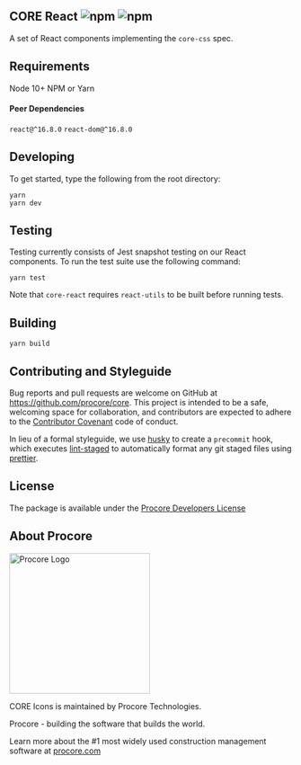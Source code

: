 ## CORE React ![npm](https://img.shields.io/npm/v/@procore/core-react.svg) ![npm](https://img.shields.io/npm/dt/@procore/core-react.svg)

A set of React components implementing the `core-css` spec.

## Requirements

Node 10+
NPM or Yarn

#### Peer Dependencies

`react@^16.8.0`
`react-dom@^16.8.0`

## Developing

To get started, type the following from the root directory:

```
yarn
yarn dev
```

## Testing

Testing currently consists of Jest snapshot testing on our React components. To run the test suite use the following command:

```
yarn test
```

Note that `core-react` requires `react-utils` to be built before running tests.

## Building

```
yarn build
```

## Contributing and Styleguide

Bug reports and pull requests are welcome on GitHub at https://github.com/procore/core. This project is
intended to be a safe, welcoming space for collaboration, and contributors are expected to adhere to the
[Contributor Covenant](http://contributor-covenant.org) code of conduct.

In lieu of a formal styleguide, we use [husky](https://github.com/typicode/husky) to create a `precommit` hook, which executes [lint-staged](https://github.com/okonet/lint-staged) to automatically format any git staged files using [prettier](https://github.com/prettier/prettier).

## License

The package is available under the [Procore Developers License](https://developers.procore.com/terms_and_conditions)

## About Procore

<img
  src="https://www.procore.com/images/procore_logo.png"
  alt="Procore Logo"
  width="250px"
/>

CORE Icons is maintained by Procore Technologies.

Procore - building the software that builds the world.

Learn more about the #1 most widely used construction management software at [procore.com](https://www.procore.com/)
